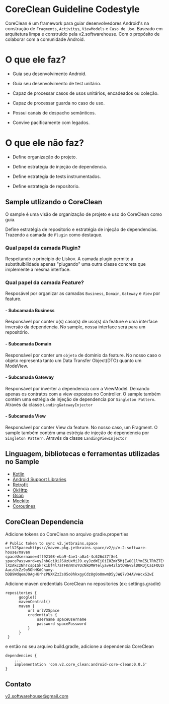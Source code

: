 # CoreClean Guideline Codestyle
CoreClean é um framework para guiar desenvolvedores Android's na construção de ```Fragments```, ```Activitys```, ```ViewModels``` e ```Caso de Uso```. Baseado em arquitetura limpa e construído pela v2.softwarehouse. Com o propósito de colaborar com a comunidade Android.

# O que ele faz?
- Guia seu desenvolvimento Android.

- Guia seu desenvolvimento de test unitário.

- Capaz de processar casos de usos unitários, encadeados ou coleção.

- Capaz de processar guarda no caso de uso.

- Possui canais de despacho semânticos.

- Convive pacificamente com legados.

# O que ele não faz?
- Define organização do projeto.

- Define estratégia de injeção de dependencia.

- Define estratégia de tests instrumentados.

- Define estratégia de repositorio.

## Sample utlizando o CoreClean

O sample é uma visão de organização de projeto e uso do CoreClean como guia. 

Define estratégia de repositorio e estratégia de injeção de dependencias. Trazendo a camada de ```Plugin``` como destaque.


### Qual papel da camada Plugin?

Respeitando o principio de Liskov. A camada plugin permite a substituibilidade apenas "plugando" uma outra classe concreta que implemente a mesma interface.


### Qual papel da camada Feature?

Resposável por organizar as camadas ```Business```,  ```Domain```, ```Gateway``` e ```View``` por feature.


#### - Subcamada Business

Responsável por conter o(s) caso(s) de uso(s) da feature e uma interface inversão da dependencia. No sample, nossa interface será para um repositório.


#### - Subcamada Domain

Responsável por conter um ```objeto``` de dominio da feature. No nosso caso o objeto representa tanto um Data Transfer Object(DTO) quanto um ModeView.


#### - Subcamada Gateway

Responsável por inverter a dependencia com a ViewModel. Deixando apenas os contratos com a view expostos no Controller. O sample também contém uma estrégia de injeção de dependencia por ```Singleton Pattern```. Através da classe ```LandingGatewayInjector```


#### - Subcamada View
Responsável por conter View da feature. No nosso caso, um Fragment. O sample também contém uma estrégia de injeção de dependencia por ```Singleton Pattern```. Através da classe ```LandingViewInjector```


## Linguagem, bibliotecas e ferramentas utilizadas no Sample
* [Kotlin](https://kotlinlang.org/)
* [Android Support Libraries](https://developer.android.com/topic/libraries/support-library)
* [Retrofit](http://square.github.io/retrofit/)
* [OkHttp](http://square.github.io/okhttp/)
* [Gson](https://github.com/google/gson)
* [Mockito](http://site.mockito.org/)
* [Coroutines](https://kotlinlang.org/docs/reference/coroutines-overview.html)



## CoreClean Dependencia
Adicione tokens do CoreClean no arquivo gradle.properties
``` 
# Public token to sync v2.jetbrains.space
urlV2Space=https://maven.pkg.jetbrains.space/v2/p/v-2-software-house/maven
spaceUsername=4ff92108-eba9-4ae1-a0a4-4c626d37f8e1
spacePassword=eyJhbGciOiJSUzUxMiJ9.eyJzdWIiOiI0ZmY5MjEwOC1lYmE5LTRhZTEtYTBhNC00YzYyNmQzN2Y4ZTEiLCJhdWQiOiI0ZmY5MjEwOC1lYmE5LTRhZTEtYTBhNC00YzYyNmQzN2Y4ZTEiLCJvcmdEb21haW4iOiJ2MiIsIm5hbWUiOiJ2Mi5zb2Z0d2FyZWhvdXNlIiwiaXNzIjoiaHR0cHM6XC9cL3YyLmpldGJyYWlucy5zcGFjZSIsInBlcm1fdG9rZW4iOiI0YU5WWjMzeW9uMHMiLCJwcmluY2lwYWxfdHlwZSI6IlNFUlZJQ0UiLCJpYXQiOjE2NjUwNzY1NDB9.eqr-lXzAkczNhTcspISkrk1bf4l7aTFKnNToYUcNkDMWTelyavA42lStOW6vSlD0RDjCa1FOUzKlunsPW4-AaczUcZz9o5OhHKdChumy-bDB9WdqemJOAgHKrhzPNXKZzZsO5o0hkxgyCdz8g0oOmwmD5yJWQ7v34AVvWcxS2wI
```

Adicione maven credentials CoreClean no repositories (ex: settings.gradle)
```
repositories {
      google()
      mavenCentral()
      maven {
          url urlV2Space
          credentials {
              username spaceUsername
              password spacePassword
          }
      }
 }
```

e então no seu arquivo build.gradle, adicione a dependencia CoreClean
```
dependencies {
    ...
    implementation 'com.v2.core_clean:android-core-clean:0.0.5'
}
```

## Contato
v2.softwarehouse@gmail.com

